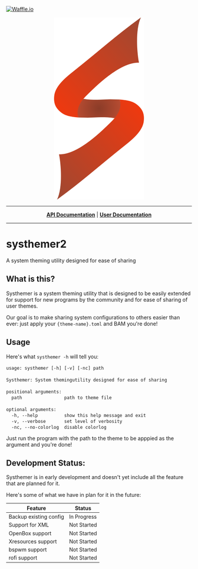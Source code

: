 <a href="https://waffle.io/Javyre/systhemer"><img src="https://badge.waffle.io/Javyre/systhemer2.png?label=ready&title=Ready" alt="Waffle.io"></a>

<p align="center"><img src="https://github.com/Javyre/systhemer2/raw/master/assets/SysthemerLogoNoCirle.png" alt="Systhemer"/></p>

***

<p align="center">
<b><a href="http://systhemer2.readthedocs.io">API Documentation</a></b>
|
<b><a href="https://github.com/Javyre/systhemer2/wiki">User Documentation</a></b>
</p>

***

# systhemer2
A system theming utility designed for ease of sharing

## What is this?
Systhemer is a system theming utility that is designed to be easily
extended for support for new programs by the community and for ease 
of sharing of user themes. 

Our goal is to make sharing system configurations to others easier than
ever: just apply your `{theme-name}.toml` and BAM you're done!

## Usage
Here's what `systhemer -h` will tell you:
```
usage: systhemer [-h] [-v] [-nc] path

Systhemer: System themingutility designed for ease of sharing

positional arguments:
  path                path to theme file

optional arguments:
  -h, --help          show this help message and exit
  -v, --verbose       set level of verbosity
  -nc, --no-colorlog  disable colorlog

```

Just run the program with the path to the theme to be apppied as the argument and you're done!

## Development Status:
Systhemer is in early development and doesn't yet include all the feature that are planned for it.

Here's some of what we have in plan for it in the future:

| Feature | Status |
|---------|--------|
| Backup existing config | In Progress |
| Support for XML | Not Started |
| OpenBox support | Not Started |
| Xresources support | Not Started |
| bspwm support | Not Started |
| rofi support | Not Started |
